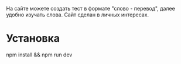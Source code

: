 <p>На сайте можете создать тест в формате "слово - перевод", далее удобно изучать слова. Сайт сделан в личных интересах.</p>
<h1>Установка</h1>
<p>npm install && npm run dev</p>